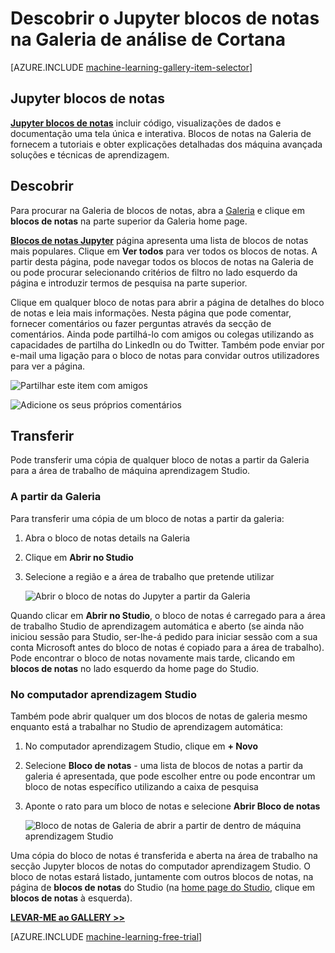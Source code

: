 <properties
    pageTitle="Cortana Intelligence Galeria Jupyter blocos de notas | Microsoft Azure"
    description="Descubra Jupyter blocos de notas na Galeria de análise de Cortana."
    services="machine-learning"
    documentationCenter=""
    authors="garyericson"
    manager="jhubbard"
    editor="cgronlun"/>

<tags
    ms.service="machine-learning"
    ms.workload="data-services"
    ms.tgt_pltfrm="na"
    ms.devlang="na"
    ms.topic="article"
    ms.date="10/13/2016"
    ms.author="roopalik;garye"/>


# <a name="discover-jupyter-notebooks-in-the-cortana-intelligence-gallery"></a>Descobrir o Jupyter blocos de notas na Galeria de análise de Cortana

[AZURE.INCLUDE [machine-learning-gallery-item-selector](../../includes/machine-learning-gallery-item-selector.md)]

## <a name="jupyter-notebooks"></a>Jupyter blocos de notas

**[Jupyter blocos de notas](https://gallery.cortanaintelligence.com/notebooks)** incluir código, visualizações de dados e documentação uma tela única e interativa.
Blocos de notas na Galeria de fornecem a tutoriais e obter explicações detalhadas dos máquina avançada soluções e técnicas de aprendizagem.

## <a name="discover"></a>Descobrir

  Para procurar na Galeria de blocos de notas, abra a [Galeria](http://gallery.cortanaintelligence.com) e clique em **blocos de notas** 
 na parte superior da Galeria home page.

 **[Blocos de notas Jupyter](https://gallery.cortanaintelligence.com/notebooks)** 
 página apresenta uma lista de blocos de notas mais populares.
Clique em **Ver todos** para ver todos os blocos de notas.
A partir desta página, pode navegar todos os blocos de notas na Galeria de ou pode procurar selecionando critérios de filtro no lado esquerdo da página e introduzir termos de pesquisa na parte superior.

 Clique em qualquer bloco de notas para abrir a página de detalhes do bloco de notas e leia mais informações. Nesta página que pode comentar, fornecer comentários ou fazer perguntas através da secção de comentários. Ainda pode partilhá-lo com amigos ou colegas utilizando as capacidades de partilha do LinkedIn ou do Twitter. Também pode enviar por e-mail uma ligação para o bloco de notas para convidar outros utilizadores para ver a página.

![Partilhar este item com amigos](media\machine-learning-gallery-how-to-use-contribute-publish\share-links.png)

![Adicione os seus próprios comentários](media\machine-learning-gallery-how-to-use-contribute-publish\comments.png)

## <a name="download"></a>Transferir

Pode transferir uma cópia de qualquer bloco de notas a partir da Galeria para a área de trabalho de máquina aprendizagem Studio.

### <a name="from-the-gallery"></a>A partir da Galeria

Para transferir uma cópia de um bloco de notas a partir da galeria:

1. Abra o bloco de notas details na Galeria

2. Clique em **Abrir no Studio**

3. Selecione a região e a área de trabalho que pretende utilizar

    ![Abrir o bloco de notas do Jupyter a partir da Galeria](media\machine-learning-gallery-jupyter-notebooks\open-notebook-from-gallery.png)

Quando clicar em **Abrir no Studio**, o bloco de notas é carregado para a área de trabalho Studio de aprendizagem automática e aberto (se ainda não iniciou sessão para Studio, ser-lhe-á pedido para iniciar sessão com a sua conta Microsoft antes do bloco de notas é copiado para a área de trabalho). Pode encontrar o bloco de notas novamente mais tarde, clicando em **blocos de notas** no lado esquerdo da home page do Studio.


### <a name="in-machine-learning-studio"></a>No computador aprendizagem Studio

Também pode abrir qualquer um dos blocos de notas de galeria mesmo enquanto está a trabalhar no Studio de aprendizagem automática:

1. No computador aprendizagem Studio, clique em **+ Novo**

2. Selecione **Bloco de notas** - uma lista de blocos de notas a partir da galeria é apresentada, que pode escolher entre ou pode encontrar um bloco de notas específico utilizando a caixa de pesquisa

3. Aponte o rato para um bloco de notas e selecione **Abrir Bloco de notas**

    ![Bloco de notas de Galeria de abrir a partir de dentro de máquina aprendizagem Studio](media\machine-learning-gallery-jupyter-notebooks\open-notebook-from-studio.png)

Uma cópia do bloco de notas é transferida e aberta na área de trabalho na secção Jupyter blocos de notas do computador aprendizagem Studio.
O bloco de notas estará listado, juntamente com outros blocos de notas, na página de **blocos de notas** do Studio (na [home page do Studio](https://studio.azureml.net/), clique em **blocos de notas** à esquerda).


**[LEVAR-ME ao GALLERY >>](http://gallery.cortanaintelligence.com)**

[AZURE.INCLUDE [machine-learning-free-trial](../../includes/machine-learning-free-trial.md)]
